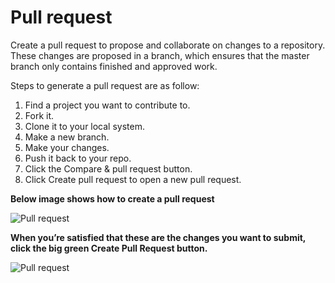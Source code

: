 # Pull request

Create a pull request to propose and collaborate on changes to a repository. These changes are proposed in a branch, which ensures that the master branch only contains finished and approved work.

Steps to generate a pull request are as follow:
   1. Find a project you want to contribute to.
   2. Fork it.
   3. Clone it to your local system.
   4. Make a new branch.
   5. Make your changes.
   6. Push it back to your repo.
   7.  Click the Compare & pull request button.
   8. Click Create pull request to open a new pull request.

**Below image shows how to create a pull request**

![Pull request](https://guides.github.com/activities/hello-world/pr-tab.gif)



**When you’re satisfied that these are the changes you want to submit, click the big green Create Pull Request button.**



![Pull request](https://guides.github.com/activities/hello-world/create-pr.png)
